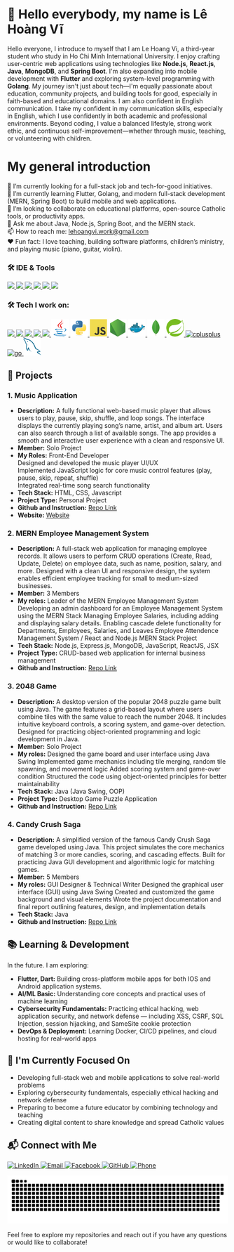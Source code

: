 # 👋 Hello everybody, my name is Lê Hoàng Vĩ

Hello everyone, I introduce to myself that I am Le Hoang Vi, a third-year student who study in Ho Chi Minh International University. I enjoy crafting user-centric web applications using technologies like **Node.js**, **React.js**, **Java**, **MongoDB**, and **Spring Boot**. I'm also expanding into mobile development with **Flutter** and exploring system-level programming with **Golang**. My journey isn't just about tech—I'm equally passionate about education, community projects, and building tools for good, especially in faith-based and educational domains. I am also confident in English communication. I take my confident in my communication skills, especially in English, which I use confidently in both academic and professional environments. Beyond coding, I value a balanced lifestyle, strong work ethic, and continuous self-improvement—whether through music, teaching, or volunteering with children.   


# My general introduction
🔭 I’m currently looking for a full-stack job and tech-for-good initiatives.  
🌱 I’m currently learning Flutter, Golang, and modern full-stack development (MERN, Spring Boot) to build mobile and web applications.  
🤝 I’m looking to collaborate on educational platforms, open-source Catholic tools, or productivity apps.  
💬 Ask me about Java, Node.js, Spring Boot, and the MERN stack.  
📫 How to reach me: lehoangvi.work@gmail.com  
❤️ Fun fact: I love teaching, building software platforms, children’s ministry, and playing music (piano, guitar, violin).






### 🛠 IDE & Tools
<p align="left">
  <a href="https://www.postman.com/" target="_blank">
    <img src="https://cdn.jsdelivr.net/gh/devicons/devicon/icons/postman/postman-original.svg" width="30"/>
  </a>
  <a href="https://git-scm.com/" target="_blank">
    <img src="https://cdn.jsdelivr.net/gh/devicons/devicon/icons/git/git-original.svg" width="30"/>
  </a>
  <a href="https://github.com/" target="_blank">
    <img src="https://cdn.jsdelivr.net/gh/devicons/devicon/icons/github/github-original.svg" width="30"/>
  </a>
  <a href="https://about.gitlab.com/" target="_blank">
    <img src="https://cdn.jsdelivr.net/gh/devicons/devicon/icons/gitlab/gitlab-original.svg" width="30"/>
  </a>
  <a href="https://code.visualstudio.com/" target="_blank">
    <img src="https://cdn.jsdelivr.net/gh/devicons/devicon/icons/vscode/vscode-original.svg" width="30"/>
  </a>
  <a href="https://www.jetbrains.com/idea/" target="_blank">
    <img src="https://cdn.jsdelivr.net/gh/devicons/devicon/icons/intellij/intellij-original.svg" width="30"/>
  </a>
</p>


 
### 🛠️ Tech I work on: 

<p align="left"> 
    <a href="https://developer.mozilla.org/en-US/docs/Web/HTML" target="_blank">
    <img src="https://cdn.jsdelivr.net/gh/devicons/devicon/icons/html5/html5-original.svg" width="30"/>
  </a> 
  <a href="https://developer.mozilla.org/en-US/docs/Web/CSS" target="_blank">
    <img src="https://cdn.jsdelivr.net/gh/devicons/devicon/icons/css3/css3-original.svg" width="30"/>
  </a>
  <a href="https://developer.mozilla.org/en-US/docs/Web/JavaScript" target="_blank">
    <img src="https://cdn.jsdelivr.net/gh/devicons/devicon/icons/javascript/javascript-original.svg" width="30"/>
  </a>
  <a href="https://reactjs.org/" target="_blank">
    <img src="https://cdn.jsdelivr.net/gh/devicons/devicon/icons/react/react-original.svg" width="30"/>
  </a>
  <a href="https://getbootstrap.com/" target="_blank">
    <img src="https://cdn.jsdelivr.net/gh/devicons/devicon/icons/bootstrap/bootstrap-original.svg" width="30"/>
  </a>
  <a href="https://www.java.com/" target="_blank">
    <img src="https://raw.githubusercontent.com/devicons/devicon/master/icons/java/java-original.svg" alt="java" width="40" height="40"/>
  </a>
  <a href="https://www.python.org/" target="_blank">
    <img src="https://raw.githubusercontent.com/devicons/devicon/master/icons/python/python-original.svg" alt="python" width="40" height="40"/>
  </a>
  <a href="https://developer.mozilla.org/en-US/docs/Web/JavaScript" target="_blank">
    <img src="https://raw.githubusercontent.com/devicons/devicon/master/icons/javascript/javascript-original.svg" alt="javascript" width="40" height="40"/>
  </a>
  <a href="https://nodejs.org/" target="_blank">
    <img src="https://raw.githubusercontent.com/devicons/devicon/master/icons/nodejs/nodejs-original.svg" alt="nodejs" width="40" height="40"/>
  </a>
  <a href="https://www.docker.com/" target="_blank">
    <img src="https://raw.githubusercontent.com/devicons/devicon/master/icons/docker/docker-original.svg" alt="docker" width="40" height="40"/>
  </a>
  <a href="https://www.mongodb.com/" target="_blank">
    <img src="https://raw.githubusercontent.com/devicons/devicon/master/icons/mongodb/mongodb-original.svg" alt="mongodb" width="40" height="40"/>
  </a>
  <a href="https://spring.io/projects/spring-framework" target="_blank">
    <img src="https://raw.githubusercontent.com/devicons/devicon/master/icons/spring/spring-original.svg" alt="spring" width="40" height="40"/>
  </a> 
  <a href="https://isocpp.org/" target="_blank">
    <img src="https://cdn.jsdelivr.net/gh/devicons/devicon/icons/cplusplus/cplusplus-original.svg" alt="cplusplus" width="40" height="40"/>
  </a>
  <a href="https://golang.org/" target="_blank">
    <img src="https://cdn.jsdelivr.net/gh/devicons/devicon/icons/go/go-original.svg" alt="go" width="40" height="40"/>
  </a> 
  <a href="https://www.mysql.com/" target="_blank">
    <img src="https://raw.githubusercontent.com/devicons/devicon/master/icons/mysql/mysql-original.svg" alt="mysql" width="40" height="40"/>
  </a>
</p>



## 🚀 Projects 

### 1. **Music Application**
   - **Description:** A fully functional web-based music player that allows users to play, pause, skip, shuffle, and loop songs. The interface displays the currently playing song’s name, artist, and album art. Users can also search through a list of available songs. The app provides a smooth and interactive user experience with a clean and responsive UI.
   - **Member:** Solo Project
   - **My Roles:** 
      Front-End Developer   
      Designed and developed the music player UI/UX  
      Implemented JavaScript logic for core music control features (play, pause, skip, repeat, shuffle)    
      Integrated real-time song search functionality 
   - **Tech Stack:** HTML, CSS, Javascript 
   - **Project Type:** Personal Project
   - **Github and Instruction:** [Repo Link](https://github.com/lehoangvi123/Music-Player)
   - **Website:** [Website](https://lehoangvi123.github.io/CodeMusicPlayer)


### 2. **MERN Employee Management System**
   - **Description:** A full-stack web application for managing employee records. It allows users to perform CRUD operations (Create, Read, Update, Delete) on employee data, such as name, position, salary, and more. Designed with a clean UI and responsive design, the system enables efficient employee tracking for small to medium-sized businesses.
   - **Member:** 3 Members
   - **My roles:**
       Leader of the MERN Employee Management System
       Developing an admin dashboard for an Employee Management System using the MERN Stack 
       Managing Employee Salaries, including adding and displaying salary details. 
       Enabling cascade delete functionality for Departments, Employees, Salaries, and Leaves
       Employee Attendence Management System / React and Node.js MERN Stack Project 
   - **Tech Stack:** Node.js, Express.js, MongoDB, JavaScript, ReactJS, JSX  
   - **Project Type:** CRUD-based web application for internal business management 
   - **Github and Instruction:** [Repo Link](https://github.com/Quanchip/wad-employee-management-app/tree/develop)
  
### 3. **2048 Game**
   - **Description:** A desktop version of the popular 2048 puzzle game built using Java. The game features a grid-based layout where users combine tiles with the same value to reach the number 2048. It includes intuitive keyboard controls, a scoring system, and game-over detection. Designed for practicing object-oriented programming and logic development in Java.
   - **Member:** Solo Project
   - **My roles:**
       Designed the game board and user interface using Java Swing
       Implemented game mechanics including tile merging, random tile spawning, and movement logic
       Added scoring system and game-over condition
       Structured the code using object-oriented principles for better maintainability
   - **Tech Stack:** Java (Java Swing, OOP) 
   - **Project Type:** Desktop Game Puzzle Application  
   - **Github and Instruction:** [Repo Link](https://github.com/lehoangvi123/2048-game)
  

### 4. **Candy Crush Saga**
   - **Description:** A simplified version of the famous Candy Crush Saga game developed using Java. This project simulates the core mechanics of matching 3 or more candies, scoring, and cascading effects. Built for practicing Java GUI development and algorithmic logic for matching games.
   - **Member:** 5 Members
   - **My roles:**
       GUI Designer & Technical Writer
       Designed the graphical user interface (GUI) using Java Swing
       Created and customized the game background and visual elements 
       Wrote the project documentation and final report outlining features, design, and implementation details 
   - **Tech Stack:** Java
   - **Github and Instruction:** [Repo Link](https://github.com/tttduong/Candy-Crush-Lab5) 
  

## 📚 Learning & Development

In the future. I am exploring:
- **Flutter, Dart:** Building cross-platform mobile apps for both IOS and Android application systems.
- **AI/ML Basic:** Understanding core concepts and practical uses of machine learning
- **Cybersecurity Fundamentals:** Practicing ethical hacking, web application security, and network defense — including XSS, CSRF, SQL Injection, session hijacking, and SameSite cookie protection
- **DevOps & Deployment:** Learning Docker, CI/CD pipelines, and cloud hosting for real-world apps

## 🌱 I'm Currently Focused On
- Developing full-stack web and mobile applications to solve real-world problems
- Exploring cybersecurity fundamentals, especially ethical hacking and network defense
- Preparing to become a future educator by combining technology and teaching
- Creating digital content to share knowledge and spread Catholic values 

## 📬 Connect with Me

<p align="left">
  <a href="https://www.linkedin.com/in/l%C3%AA-ho%C3%A0ng-v%C4%A9-b9ab7121a/" target="_blank">
    <img src="https://img.shields.io/badge/LinkedIn-0A66C2?style=for-the-badge&logo=linkedin&logoColor=white" alt="LinkedIn"/>
  </a>
  <a href="mailto:lehoangvi.work@gmail.com" target="_blank">
    <img src="https://img.shields.io/badge/Gmail-D14836?style=for-the-badge&logo=gmail&logoColor=white" alt="Email"/>
  </a>
  <a href="https://www.facebook.com/lehoangvi.1508" target="_blank">
    <img src="https://img.shields.io/badge/Facebook-1877F2?style=for-the-badge&logo=facebook&logoColor=white" alt="Facebook"/>
  </a>
  <a href="https://github.com/lehoangvi123" target="_blank">
    <img src="https://img.shields.io/badge/GitHub-100000?style=for-the-badge&logo=github&logoColor=white" alt="GitHub"/>
  </a>
  <a href="tel:+84824318186" target="_blank">
    <img src="https://img.shields.io/badge/Phone-0824318186-blue?style=for-the-badge&logo=googlevoice&logoColor=white" alt="Phone"/>
  </a>
</p>

<picture>
  <source media="(prefers-color-scheme: dark)" srcset="https://raw.githubusercontent.com/lehoangvi123/lehoangvi123/output/github-snake-dark.svg" />
  <source media="(prefers-color-scheme: light)" srcset="https://raw.githubusercontent.com/lehoangvi123/lehoangvi123/output/github-snake.svg" />
  <img alt="github-snake" src="https://raw.githubusercontent.com/lehoangvi123/lehoangvi123/output/github-snake.svg" />
</picture>






Feel free to explore my repositories and reach out if you have any questions or would like to collaborate!
